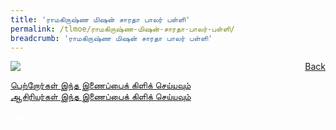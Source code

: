```yaml
---
title: 'ராமகிருஷ்ண மிஷன் சாரதா பாலர் பள்ளி'
permalink: /tlmoe/ராமகிருஷ்ண-மிஷன்-சாரதா-பாலர்-பள்ளி/
breadcrumb: 'ராமகிருஷ்ண மிஷன் சாரதா பாலர் பள்ளி'
---
```

<a href="/gallery/தமிழ்மொழிக்-காட்சிக்கூடம்-tamil-exhibitions-c/preschool/" style="float:right;">Back</a>
 <img src="/images/TL-SARADA-Poster.jpg"> <br/>

<a href="/tlmoe/1. Activity for Parents.pdf" download>பெற்றோர்கள் இந்த இணைப்பைக் கிளிக் செய்யவும்</a><br/>
<a href="/tlmoe/2. Activity for Teachers.pdf" download>ஆசிரியர்கள் இந்த இணைப்பைக் கிளிக் செய்யவும்</a>
<div class="btntop"><a href="#top" style="text-decoration:none;"><span style="color:white"><b>Top</b></span></a></div>

